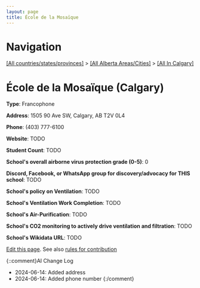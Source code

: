 ```yaml
---
layout: page
title: École de la Mosaïque
---
```

# Navigation

[[All countries/states/provinces]](../../..) > [[All Alberta Areas/Cities]](../..) > [[All In Calgary]](..)

# École de la Mosaïque (Calgary)

**Type**: Francophone

**Address**: 1505 90 Ave SW, Calgary, AB T2V 0L4

**Phone**: (403) 777-6100

**Website**: TODO

**Student Count**: TODO

**School's overall airborne virus protection grade (0-5)**: 0

**Discord, Facebook, or WhatsApp group for discovery/advocacy for THIS school**: TODO

**School's policy on Ventilation**: TODO

**School's Ventilation Work Completion**: TODO

**School's Air-Purification**: TODO

**School's CO2 monitoring to actively drive ventilation and filtration**: TODO

**School's Wikidata URL**: TODO


[Edit this page](https://github.com/ventilate-schools/AB/edit/main/./Calgary/École_de_la_Mosaïque.md). See also [rules for contribution](../../../contribution-rules/)

{::comment}AI Change Log
- 2024-06-14: Added address
- 2024-06-14: Added phone number
{:/comment}

